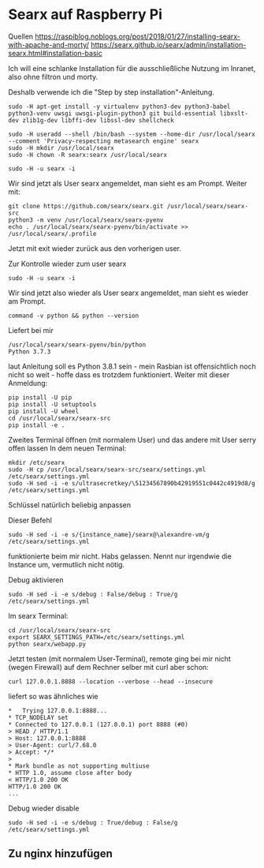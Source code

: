 # Searx auf Raspberry Pi

Quellen
https://raspiblog.noblogs.org/post/2018/01/27/installing-searx-with-apache-and-morty/
https://searx.github.io/searx/admin/installation-searx.html#installation-basic

Ich will eine schlanke Installation für die ausschließliche Nutzung im Inranet, also ohne filtron und morty.

Deshalb verwende ich die "Step by step installation"-Anleitung.

    sudo -H apt-get install -y virtualenv python3-dev python3-babel python3-venv uwsgi uwsgi-plugin-python3 git build-essential libxslt-dev zlib1g-dev libffi-dev libssl-dev shellcheck
    
    sudo -H useradd --shell /bin/bash --system --home-dir /usr/local/searx --comment 'Privacy-respecting metasearch engine' searx
    sudo -H mkdir /usr/local/searx
    sudo -H chown -R searx:searx /usr/local/searx
    
    sudo -H -u searx -i
    
Wir sind jetzt als User searx angemeldet, man sieht es am Prompt. Weiter mit:    
    
    git clone https://github.com/searx/searx.git /usr/local/searx/searx-src
    python3 -m venv /usr/local/searx/searx-pyenv
    echo . /usr/local/searx/searx-pyenv/bin/activate >>  /usr/local/searx/.profile
    
Jetzt mit exit wieder zurück aus den vorherigen user.

Zur Kontrolle wieder zum user searx

    sudo -H -u searx -i

Wir sind jetzt also wieder als User searx angemeldet, man sieht es wieder am Prompt.

    command -v python && python --version
Liefert bei mir
    
    /usr/local/searx/searx-pyenv/bin/python
    Python 3.7.3
    
laut Anleitung soll es Python 3.8.1 sein - mein Rasbian ist offensichtlich noch nicht so weit - hoffe dass es trotzdem funktioniert.
Weiter mit dieser Anmeldung:

    pip install -U pip
    pip install -U setuptools
    pip install -U wheel
    cd /usr/local/searx/searx-src
    pip install -e .
    
Zweites Terminal öffnen (mit normalem User) und das andere mit User serry offen lassen
In dem neuen Terminal:

    mkdir /etc/searx
    sudo -H cp /usr/local/searx/searx-src/searx/settings.yml /etc/searx/settings.yml
    sudo -H sed -i -e s/ultrasecretkey/\51234567890b42919551c0442c4919d8/g /etc/searx/settings.yml

Schlüssel natürlich beliebig anpassen

Dieser Befehl    

    sudo -H sed -i -e s/{instance_name}/searx@\alexandre-vm/g /etc/searx/settings.yml

funktionierte beim mir nicht. Habs gelassen. Nennt nur irgendwie die Instance um, vermutlich nicht nötig.

Debug aktivieren

    sudo -H sed -i -e s/debug : False/debug : True/g /etc/searx/settings.yml

Im searx Terminal:

    cd /usr/local/searx/searx-src
    export SEARX_SETTINGS_PATH=/etc/searx/settings.yml
    python searx/webapp.py

Jetzt testen (mit normalem User-Terminal), remote ging bei mir nicht (wegen Firewall) auf dem Rechner selber mit curl aber schon:

    curl 127.0.0.1.8888 --location --verbose --head --insecure

liefert so was ähnliches wie

    *   Trying 127.0.0.1:8888...
    * TCP_NODELAY set
    * Connected to 127.0.0.1 (127.0.0.1) port 8888 (#0)
    > HEAD / HTTP/1.1
    > Host: 127.0.0.1:8888
    > User-Agent: curl/7.68.0
    > Accept: */*
    >
    * Mark bundle as not supporting multiuse
    * HTTP 1.0, assume close after body
    < HTTP/1.0 200 OK
    HTTP/1.0 200 OK
    ...

Debug wieder disable
    
    sudo -H sed -i -e s/debug : True/debug : False/g /etc/searx/settings.yml
    
## Zu nginx hinzufügen

    
